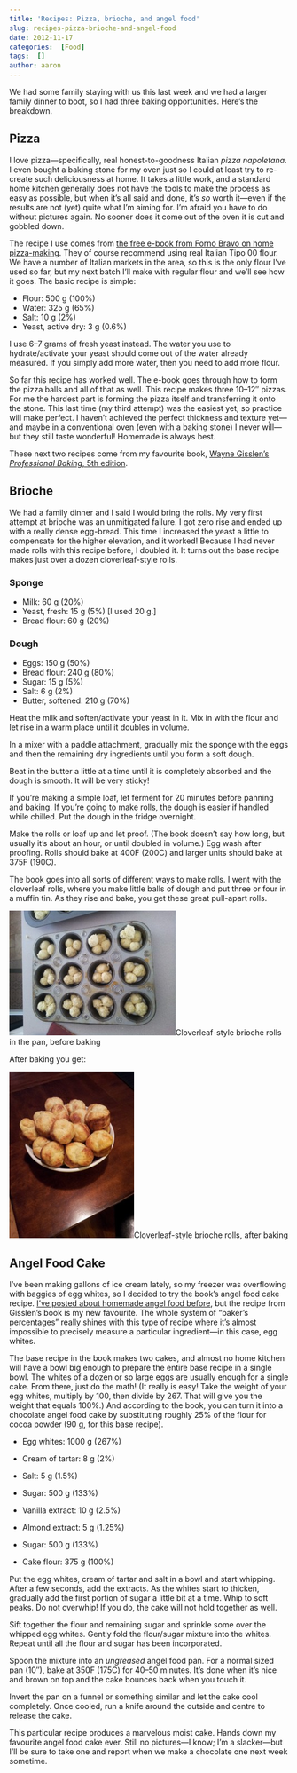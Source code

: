 ```yaml
---
title: 'Recipes: Pizza, brioche, and angel food'
slug: recipes-pizza-brioche-and-angel-food
date: 2012-11-17
categories:  [Food]
tags:  []
author: aaron
---
```


We had some family staying with us this last week and we had a larger family dinner to boot, so I had three baking opportunities. Here’s the breakdown.

## Pizza

I love pizza—specifically, real honest-to-goodness Italian *pizza napoletana*. I even bought a baking stone for my oven just so I could at least try to re-create such deliciousness at home. It takes a little work, and a standard home kitchen generally does not have the tools to make the process as easy as possible, but when it’s all said and done, it’s *so* worth it—even if the results are not (yet) quite what I’m aiming for. I’m afraid you have to do without pictures again. No sooner does it come out of the oven it is cut and gobbled down.

The recipe I use comes from [the free e-book from Forno Bravo on home pizza-making](http://www.fornobravo.com/pizza/index.html). They of course recommend using real Italian Tipo 00 flour. We have a number of Italian markets in the area, so this is the only flour I’ve used so far, but my next batch I’ll make with regular flour and we’ll see how it goes. The basic recipe is simple:

- Flour: 500 g (100%)
- Water: 325 g (65%)
- Salt: 10 g (2%)
- Yeast, active dry: 3 g (0.6%)

I use 6–7 grams of fresh yeast instead. The water you use to hydrate/activate your yeast should come out of the water already measured. If you simply add more water, then you need to add more flour.

So far this recipe has worked well. The e-book goes through how to form the pizza balls and all of that as well. This recipe makes three 10–12&Prime; pizzas. For me the hardest part is forming the pizza itself and transferring it onto the stone. This last time (my third attempt) was the easiest yet, so practice will make perfect. I haven’t achieved the perfect thickness and texture yet—and maybe in a conventional oven (even with a baking stone) I never will—but they still taste wonderful! Homemade is always best.

These next two recipes come from my favourite book, [Wayne Gisslen’s *Professional Baking*, 5th edition](../professional-baking-by-wayne-gisslen "“Professional Baking” by Wayne Gisslen").

## Brioche

We had a family dinner and I said I would bring the rolls. My very first attempt at brioche was an unmitigated failure. I got zero rise and ended up with a really dense egg-bread. This time I increased the yeast a little to compensate for the higher elevation, and it worked! Because I had never made rolls with this recipe before, I doubled it. It turns out the base recipe makes just over a dozen cloverleaf-style rolls.

### Sponge

- Milk: 60 g (20%)
- Yeast, fresh: 15 g (5%) [I used 20 g.]
- Bread flour: 60 g (20%)

### Dough

- Eggs: 150 g (50%)
- Bread flour: 240 g (80%)
- Sugar: 15 g (5%)
- Salt: 6 g (2%)
- Butter, softened: 210 g (70%)

Heat the milk and soften/activate your yeast in it. Mix in with the flour and let rise in a warm place until it doubles in volume.

In a mixer with a paddle attachment, gradually mix the sponge with the eggs and then the remaining dry ingredients until you form a soft dough.

Beat in the butter a little at a time until it is completely absorbed and the dough is smooth. It will be very sticky!

If you’re making a simple loaf, let ferment for 20 minutes before panning and baking. If you’re going to make rolls, the dough is easier if handled while chilled. Put the dough in the fridge overnight.

Make the rolls or loaf up and let proof. (The book doesn’t say how long, but usually it’s about an hour, or until doubled in volume.) Egg wash after proofing. Rolls should bake at 400F (200C) and larger units should bake at 375F (190C).

The book goes into all sorts of different ways to make rolls. I went with the cloverleaf rolls, where you make little balls of dough and put three or four in a muffin tin. As they rise and bake, you get these great pull-apart rolls.

[![](2012-11-12-14.09.33-300x225.jpg "Cloverleaf-style brioche rolls in the pan")](2012-11-12-14.09.33.jpg)Cloverleaf-style brioche rolls in the pan, before baking



After baking you get:

[![](2012-11-12-17.19.53-225x300.jpg "Cloverleaf-style brioche rolls")](2012-11-12-17.19.53.jpg)Cloverleaf-style brioche rolls, after baking



## Angel Food Cake

I’ve been making gallons of ice cream lately, so my freezer was overflowing with baggies of egg whites, so I decided to try the book’s angel food cake recipe. [I’ve posted about homemade angel food before](../recipes-angel-food-cake "Recipes: Angel Food Cake"), but the recipe from Gisslen’s book is my new favourite. The whole system of “baker’s percentages” really shines with this type of recipe where it’s almost impossible to precisely measure a particular ingredient—in this case, egg whites.

The base recipe in the book makes two cakes, and almost no home kitchen will have a bowl big enough to prepare the entire base recipe in a single bowl. The whites of a dozen or so large eggs are usually enough for a single cake. From there, just do the math! (It really is easy! Take the weight of your egg whites, multiply by 100, then divide by 267. That will give you the weight that equals 100%.) And according to the book, you can turn it into a chocolate angel food cake by substituting roughly 25% of the flour for cocoa powder (90 g, for this base recipe).

- Egg whites: 1000 g (267%)
- Cream of tartar: 8 g (2%)
- Salt: 5 g (1.5%)
- Sugar: 500 g (133%)
- Vanilla extract: 10 g (2.5%)
- Almond extract: 5 g (1.25%)

- Sugar: 500 g (133%)
- Cake flour: 375 g (100%)

Put the egg whites, cream of tartar and salt in a bowl and start whipping. After a few seconds, add the extracts. As the whites start to thicken, gradually add the first portion of sugar a little bit at a time. Whip to soft peaks. Do not overwhip! If you do, the cake will not hold together as well.

Sift together the flour and remaining sugar and sprinkle some over the whipped egg whites. Gently fold the flour/sugar mixture into the whites. Repeat until all the flour and sugar has been incorporated.

Spoon the mixture into an *ungreased* angel food pan. For a normal sized pan (10&Prime;), bake at 350F (175C) for 40–50 minutes. It’s done when it’s nice and brown on top and the cake bounces back when you touch it.

Invert the pan on a funnel or something similar and let the cake cool completely. Once cooled, run a knife around the outside and centre to release the cake.

This particular recipe produces a marvelous moist cake. Hands down my favourite angel food cake ever. Still no pictures—I know; I’m a slacker—but I’ll be sure to take one and report when we make a chocolate one next week sometime.
